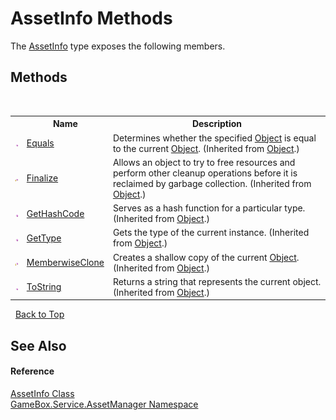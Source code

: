 # AssetInfo Methods
 

The <a href="514e7175-857a-75c7-a39d-4e49a3137ed9">AssetInfo</a> type exposes the following members.


## Methods
&nbsp;<table><tr><th></th><th>Name</th><th>Description</th></tr><tr><td>![Public method](media/pubmethod.gif "Public method")</td><td><a href="http://msdn2.microsoft.com/zh-cn/library/bsc2ak47" target="_blank">Equals</a></td><td>
Determines whether the specified <a href="http://msdn2.microsoft.com/zh-cn/library/e5kfa45b" target="_blank">Object</a> is equal to the current <a href="http://msdn2.microsoft.com/zh-cn/library/e5kfa45b" target="_blank">Object</a>.
 (Inherited from <a href="http://msdn2.microsoft.com/zh-cn/library/e5kfa45b" target="_blank">Object</a>.)</td></tr><tr><td>![Protected method](media/protmethod.gif "Protected method")</td><td><a href="http://msdn2.microsoft.com/zh-cn/library/4k87zsw7" target="_blank">Finalize</a></td><td>
Allows an object to try to free resources and perform other cleanup operations before it is reclaimed by garbage collection.
 (Inherited from <a href="http://msdn2.microsoft.com/zh-cn/library/e5kfa45b" target="_blank">Object</a>.)</td></tr><tr><td>![Public method](media/pubmethod.gif "Public method")</td><td><a href="http://msdn2.microsoft.com/zh-cn/library/zdee4b3y" target="_blank">GetHashCode</a></td><td>
Serves as a hash function for a particular type.
 (Inherited from <a href="http://msdn2.microsoft.com/zh-cn/library/e5kfa45b" target="_blank">Object</a>.)</td></tr><tr><td>![Public method](media/pubmethod.gif "Public method")</td><td><a href="http://msdn2.microsoft.com/zh-cn/library/dfwy45w9" target="_blank">GetType</a></td><td>
Gets the type of the current instance.
 (Inherited from <a href="http://msdn2.microsoft.com/zh-cn/library/e5kfa45b" target="_blank">Object</a>.)</td></tr><tr><td>![Protected method](media/protmethod.gif "Protected method")</td><td><a href="http://msdn2.microsoft.com/zh-cn/library/57ctke0a" target="_blank">MemberwiseClone</a></td><td>
Creates a shallow copy of the current <a href="http://msdn2.microsoft.com/zh-cn/library/e5kfa45b" target="_blank">Object</a>.
 (Inherited from <a href="http://msdn2.microsoft.com/zh-cn/library/e5kfa45b" target="_blank">Object</a>.)</td></tr><tr><td>![Public method](media/pubmethod.gif "Public method")</td><td><a href="http://msdn2.microsoft.com/zh-cn/library/7bxwbwt2" target="_blank">ToString</a></td><td>
Returns a string that represents the current object.
 (Inherited from <a href="http://msdn2.microsoft.com/zh-cn/library/e5kfa45b" target="_blank">Object</a>.)</td></tr></table>&nbsp;
<a href="#assetinfo-methods">Back to Top</a>

## See Also


#### Reference
<a href="514e7175-857a-75c7-a39d-4e49a3137ed9">AssetInfo Class</a><br /><a href="cc6873e1-22bd-dc21-74c4-6be6dc11bacf">GameBox.Service.AssetManager Namespace</a><br />
